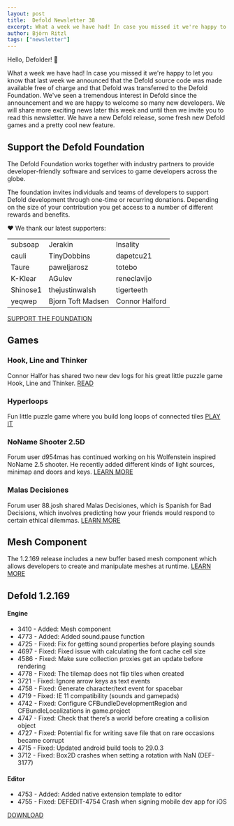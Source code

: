 ```yaml
---
layout: post
title:  Defold Newsletter 38
excerpt: What a week we have had! In case you missed it we're happy to let you know that last week we announced that the Defold source code was made available free of charge and that Defold was transferred to the Defold Foundation. We've seen a tremendous interest in Defold since the announcement and we are happy to welcome so many new developers. We will share more exciting news later this week and until then we invite you to read this newsletter. We have a new Defold release, some fresh new Defold games and a pretty cool new feature.
author: Björn Ritzl
tags: ["newsletter"]
---
```


Hello, Defolder! 👋

What a week we have had! In case you missed it we're happy to let you know that last week we announced that the Defold source code was made available free of charge and that Defold was transferred to the Defold Foundation. We've seen a tremendous interest in Defold since the announcement and we are happy to welcome so many new developers. We will share more exciting news later this week and until then we invite you to read this newsletter. We have a new Defold release, some fresh new Defold games and a pretty cool new feature.


## Support the Defold Foundation
The Defold Foundation works together with industry partners to provide developer-friendly software and services to game developers across the globe.

The foundation invites individuals and teams of developers to support Defold development through one-time or recurring donations. Depending on the size of your contribution you get access to a number of different rewards and benefits.

❤️ We thank our latest supporters:

| | | |
|-|-|-|
|subsoap	|Jerakin		|Insality		|
|cauli		|TinyDobbins	|dapetcu21		|
|Taure		|paweljarosz	|totebo			|
|K-Klear	|AGulev			|reneclavijo	|
|Shinose1	|thejustinwalsh	|tigerteeth		|
|yeqwep	|Bjorn Toft Madsen	|Connor Halford	|

[SUPPORT THE FOUNDATION](/community-donations)

## Games
### Hook, Line and Thinker
Connor Halfor has shared two new dev logs for his great little puzzle game Hook, Line and Thinker. [READ](https://forum.defold.com/t/hook-line-and-thinker-10-devlogs/15963/39)

### Hyperloops
Fun little puzzle game where you build long loops of connected tiles [PLAY IT](https://y444.itch.io/hyperloops)

### NoName Shooter 2.5D
Forum user d954mas has continued working on his Wolfenstein inspired NoName 2.5 shooter. He recently added different kinds of light sources, minimap and doors and keys. [LEARN MORE](https://forum.defold.com/t/noname-2-5-shooter-open-source/57417/30)

### Malas Decisiones
Forum user 88.josh shared Malas Decisiones, which is Spanish for Bad Decisions, which involves predicting how your friends would respond to certain ethical dilemmas. [LEARN MORE](https://forum.defold.com/t/malas-decisiones-my-new-weird-game-social-experience/65125)


## Mesh Component
The 1.2.169 release includes a new buffer based mesh component which allows developers to create and manipulate meshes at runtime. [LEARN MORE](https://defold.com/manuals/mesh/)


## Defold 1.2.169
#### Engine
* 3410 - Added: Mesh component
* 4773 - Added: Added sound.pause function
* 4725 - Fixed: Fix for getting sound properties before playing sounds
* 4697 - Fixed: Fixed issue with calculating the font cache cell size
* 4586 - Fixed: Make sure collection proxies get an update before rendering
* 4778 - Fixed: The tilemap does not flip tiles when created
* 3721 - Fixed: Ignore arrow keys as text events
* 4758 - Fixed: Generate character/text event for spacebar
* 4719 - Fixed: IE 11 compatibility (sounds and gamepads)
* 4742 - Fixed: Configure CFBundleDevelopmentRegion and CFBundleLocalizations in game.project
* 4747 - Fixed: Check that there’s a world before creating a collision object
* 4727 - Fixed: Potential fix for writing save file that on rare occasions became corrupt
* 4715 - Fixed: Updated android build tools to 29.0.3
* 3712 - Fixed: Box2D crashes when setting a rotation with NaN (DEF-3177)

#### Editor
* 4753 - Added: Added native extension template to editor
* 4755 - Fixed: DEFEDIT-4754 Crash when signing mobile dev app for iOS

[DOWNLOAD](/download)
